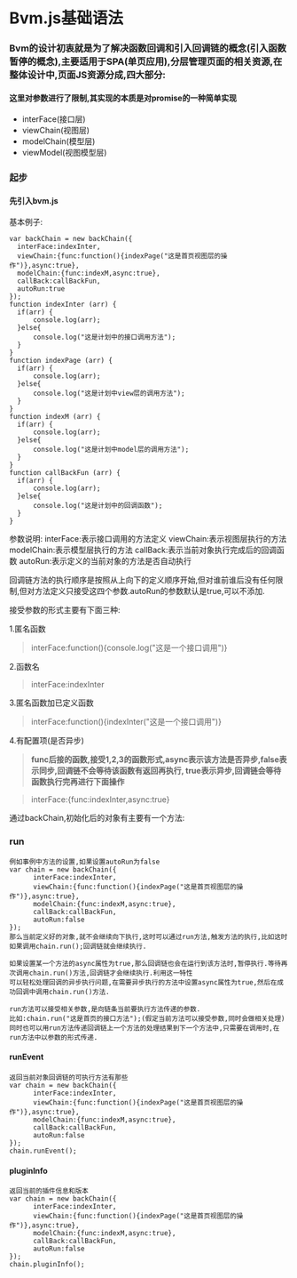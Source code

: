 Bvm.js基础语法
========================

### Bvm的设计初衷就是为了解决函数回调和引入回调链的概念(引入函数暂停的概念),主要适用于SPA(单页应用),分层管理页面的相关资源,在整体设计中,页面JS资源分成,四大部分:
#### 这里对参数进行了限制,其实现的本质是对promise的一种简单实现
- interFace(接口层)
- viewChain(视图层)
- modelChain(模型层)
- viewModel(视图模型层)

### 起步

#### 先引入bvm.js

基本例子:

    var backChain = new backChain({
      interFace:indexInter,
      viewChain:{func:function(){indexPage("这是首页视图层的操作")},async:true},
      modelChain:{func:indexM,async:true},
      callBack:callBackFun,
      autoRun:true
    });
    function indexInter (arr) {
      if(arr) {
          console.log(arr);
      }else{
          console.log("这是计划中的接口调用方法");
      }
    }
    function indexPage (arr) {
      if(arr) {
          console.log(arr);
      }else{
          console.log("这是计划中view层的调用方法");
      }
    }
    function indexM (arr) {
      if(arr) {
          console.log(arr);
      }else{
          console.log("这是计划中model层的调用方法");
      }
    }
    function callBackFun (arr) {
      if(arr) {
          console.log(arr);
      }else{
          console.log("这是计划中的回调函数");
      }
    }
        
参数说明:
  interFace:表示接口调用的方法定义
  viewChain:表示视图层执行的方法
  modelChain:表示模型层执行的方法
  callBack:表示当前对象执行完成后的回调函数
  autoRun:表示定义的当前对象的方法是否自动执行
  
回调链方法的执行顺序是按照从上向下的定义顺序开始,但对谁前谁后没有任何限制,但对方法定义只接受这四个参数.autoRun的参数默认是true,可以不添加.
  
接受参数的形式主要有下面三种:

1.匿名函数
> interFace:function(){console.log("这是一个接口调用")}
    
2.函数名
> interFace:indexInter
    
3.匿名函数加已定义函数
> interFace:function(){indexInter("这是一个接口调用")}
    
4.有配置项(是否异步)
> **func后接的函数,接受1,2,3的函数形式,async表示该方法是否异步,false表示同步,回调链不会等待该函数有返回再执行,
   true表示异步,回调链会等待函数执行完再进行下面操作**

> interFace:{func:indexInter,async:true}

通过backChain,初始化后的对象有主要有一个方法:

### run

    例如事例中方法的设置,如果设置autoRun为false
    var chain = new backChain({
          interFace:indexInter,
          viewChain:{func:function(){indexPage("这是首页视图层的操作")},async:true},
          modelChain:{func:indexM,async:true},
          callBack:callBackFun,
          autoRun:false
    });
    那么当前定义好的对象,就不会继续向下执行,这时可以通过run方法,触发方法的执行,比如这时如果调用chain.run();回调链就会继续执行.
    
    如果设置某一个方法的async属性为true,那么回调链也会在运行到该方法时,暂停执行.等待再次调用chain.run()方法,回调链才会继续执行.利用这一特性
    可以轻松处理回调的异步执行问题,在需要异步执行的方法中设置async属性为true,然后在成功回调中调用chain.run()方法.
    
    run方法可以接受相关参数,是向链条当前要执行方法传递的参数.
    比如:chain.run("这是首页的接口方法");(假定当前方法可以接受参数,同时会做相关处理)
    同时也可以用run方法传递回调链上一个方法的处理结果到下一个方法中,只需要在调用时,在run方法中以参数的形式传递.
    
#### runEvent
    返回当前对象回调链的可执行方法有那些
    var chain = new backChain({
          interFace:indexInter,
          viewChain:{func:function(){indexPage("这是首页视图层的操作")},async:true},
          modelChain:{func:indexM,async:true},
          callBack:callBackFun,
          autoRun:false
    });
    chain.runEvent();

#### pluginInfo
    返回当前的插件信息和版本
    var chain = new backChain({
          interFace:indexInter,
          viewChain:{func:function(){indexPage("这是首页视图层的操作")},async:true},
          modelChain:{func:indexM,async:true},
          callBack:callBackFun,
          autoRun:false
    });
    chain.pluginInfo();    


    
